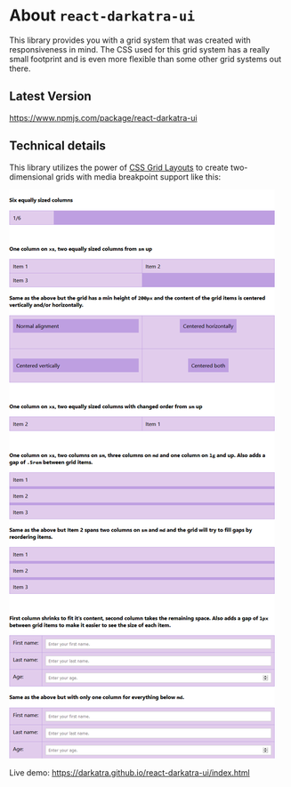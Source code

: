 # About `react-darkatra-ui`

This library provides you with a grid system that was created with responsiveness in mind.
The CSS used for this grid system has a really small footprint and is even more flexible than some other grid systems out there.

## Latest Version
https://www.npmjs.com/package/react-darkatra-ui

## Technical details

This library utilizes the power of [CSS Grid Layouts](https://developer.mozilla.org/de/docs/Web/CSS/CSS_Grid_Layout) to create two-dimensional grids with media breakpoint support like this:

![Screenshot of /example](example/example.png)

Live demo: https://darkatra.github.io/react-darkatra-ui/index.html
